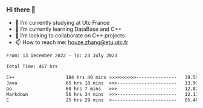 ### Hi there 👋
- 🔭 I’m currently studying at Utc France
- 🌱 I’m currently learning DataBase and C++
- 👯 I’m looking to collaborate on C++ projects
- 📫 How to reach me: houze.zhang@etu.utc.fr

<!--START_SECTION:waka-->

```txt
From: 13 December 2022 - To: 23 July 2023

Total Time: 467 hrs

C++                   184 hrs 40 mins >>>>>>>>>>---------------   39.55 %
Java                  65 hrs 18 mins  >>>----------------------   13.99 %
Go                    60 hrs 7 mins   >>>----------------------   12.87 %
Markdown              56 hrs 34 mins  >>>----------------------   12.11 %
C                     25 hrs 29 mins  >------------------------   05.46 %
```

<!--END_SECTION:waka-->

